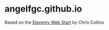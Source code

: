 # angelfgc.github.io

Based on the [Eleventy Web Start](https://github.com/chrissy-dev/eleventy-web-starter) by Chris Collins